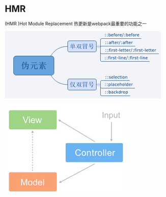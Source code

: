 # HMR

\(HMR \)Hot Module Replacement 热更新是webpack最重要的功能之一

![](../.gitbook/assets/image%20%28146%29.png)

![](../.gitbook/assets/image%20%28133%29.png)

